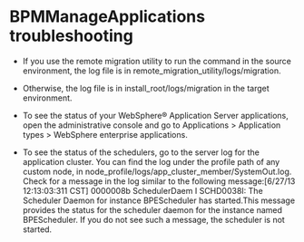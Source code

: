 # BPMManageApplications troubleshooting

- If you use the remote migration utility to run the command in
the source environment, the log file is in remote\_migration\_utility/logs/migration.
- Otherwise, the log file is in install\_root/logs/migration in
the target environment.

- To see the status of your WebSphere® Application
Server applications,
open the administrative console and go to Applications > Application types > WebSphere enterprise
applications.
- To see the status of the schedulers, go to the server log for
the application cluster. You can find the log under the profile path
of any custom node, in node\_profile/logs/app\_cluster\_member/SystemOut.log.
Check for a message in the log similar to the following message:[6/27/13 12:13:03:311 CST] 0000008b SchedulerDaem I   SCHD0038I: The Scheduler Daemon for instance BPEScheduler has started.This
message provides the status for the scheduler daemon for the instance
named BPEScheduler. If you do not see such a message,
the scheduler is not started.